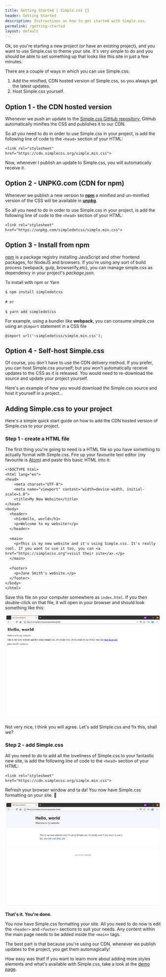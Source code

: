 ```yaml
---
title: Getting Started | Simple.css {}
header: Getting Started
description: Instructions on how to get started with Simple.css.
permalink: /getting-started
layout: default
---
```


Ok, so you're starting a new project (or have an existing project), and you want to use Simple.css to theme your site. It's very simple to do and you should be able to set something up that looks like this site in just a few minutes.

There are a couple of ways in which you can use Simple.css:

1. Add the minified, CDN hosted version of Simple.css, so you always get the latest updates.
2. Host Simple.css yourself.

## Option 1 - the CDN hosted version

Whenever we push an update to the [Simple.css GitHub repository](https://github.com/kevquirk/simple.css), GitHub automatically minifies the CSS and publishes it to our CDN.

So all you need to do in order to use Simple.css in your project, is add the following line of code to the `<head>` section of your HTML:

```
<link rel="stylesheet" href="https://cdn.simplecss.org/simple.min.css">
```

Now, whenever I publish an update to Simple.css, you will automatically receive it.

## Option 2 - UNPKG.com (CDN for npm)

Whenever we publish a new version to [**npm**](https://www.npmjs.com/) a minified and un-minified version of the CSS will be available in [**unpkg**](https://unpkg.com/).

So all you need to do in order to use Simple.css in your project, is add the following line of code to the `<head>` section of your HTML:

```
<link rel="stylesheet" href="https://unpkg.com/simpledotcss/simple.min.css">
```

## Option 3 - Install from npm

[npm](https://www.npmjs.com/) is a package registry installing JavaScript and other frontend packages, for NodeJS and browsers.  If you're using any sort of build process (webpack, gulp, browserify,etc), you can manage simple.css as dependency in your project's _package.json_.

To install with npm or Yarn
```
$ npm install simpledotcss

# or

$ yarn add simpledotcss
```

For example, using a bundler like **webpack**, you can consume _simple.css_ using an `@import` statement in a CSS file
```
@import url('~simpledotcss/simple.min.css');
```


## Option 4 - Self-host Simple.css

Of course, you don't have to use the CDN delivery method. If you prefer, you can host Simple.css yourself; but you won't automatically receive updates to the CSS as it is released. You would need to re-download the source and update your project yourself.

Here's an example of how you would download the Simple.css source and host it yourself in a project...

## Adding Simple.css to your project

Here's a simple quick start guide on how to add the CDN hosted version of Simple.css to your project.

### Step 1 - create a HTML file

The first thing you're going to need is a HTML file so you have something to actually format with Simple.css. Fire up your favourite text editor (my favourite is [Atom](https://atom.io)) and paste this basic HTML into it:

```
<!DOCTYPE html>
<html lang="en">
<head>
    <meta charset="UTF-8">
    <meta name="viewport" content="width=device-width, initial-scale=1.0">
    <title>My New Website</title>
</head>
<body>
  <header>
    <h1>Hello, world</h1>
    <p>Welcome to my website!</p>
  </header>

  <main>
    <p>This is my new website and it's using Simple.css. It's really cool. If you want to use it too, you can <a href="https://simplecss.org">visit their site</a>.</p>
  </main>

  <footer>
    <p>Jane Smith's website.</p>
  </footer>
</body>
</html>
```

Save this file on your computer somewhere as `index.html`. If you then double-click on that file, it will open in your browser and should look something like this:

![Unformatted HTML example](/assets/images/unformatted-html.png)

Not very nice, I think you will agree. Let's add Simple.css and fix this, shall we?

### Step 2 - add Simple.css

All you need to do to add all the loveliness of Simple.css to your fantastic new site, is add the following line of code to the `<head>` section of your HTML:

```
<link rel="stylesheet" href="https://cdn.simplecss.org/simple.min.css">
```
Refresh your browser window and ta da! You now have Simple.css formatting on your site. 🎉

![Simple.css formatted HTML example](/assets/images/simple-css-formatted-html.png)

**That's it. You're done.**

You now have Simple.css formatting your site. All you need to do now is edit the `<header>` and `<footer>` sections to suit your needs. Any content within the main page needs to be added inside the `<main>` tags.

The best part is that because you're using our CDN, whenever we publish updates to the project, you get them automagically!

How easy was that! If you want to learn more about adding more styles elements and what's available with Simple.css, take a look at the [demo page](/demo).
